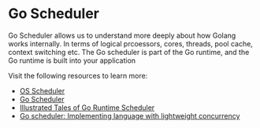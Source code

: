 # Go Scheduler

Go Scheduler allows us to understand more deeply about how Golang works internally. In terms of logical prcoessors, 
cores, threads, pool cache, context switching etc. The Go scheduler is part of the Go runtime, and the Go runtime 
is built into your application

Visit the following resources to learn more:

- [OS Scheduler](https://www.ardanlabs.com/blog/2018/08/scheduling-in-go-part1.html)
- [Go Scheduler](https://www.ardanlabs.com/blog/2018/08/scheduling-in-go-part2.html)
- [Illustrated Tales of Go Runtime Scheduler](https://medium.com/@ankur_anand/illustrated-tales-of-go-runtime-scheduler-74809ef6d19b)
- [Go scheduler: Implementing language with lightweight concurrency](https://www.youtube.com/watch?v=-K11rY57K7k&ab_channel=Hydra)